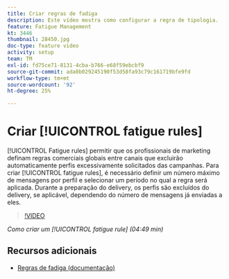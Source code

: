 ```yaml
---
title: Criar regras de fadiga
description: Este vídeo mostra como configurar a regra de tipologia.
feature: Fatigue Management
kt: 3446
thumbnail: 28450.jpg
doc-type: feature video
activity: setup
team: TM
exl-id: fd75ce71-8131-4cba-b766-e68f59ebcbf9
source-git-commit: ada0b029245190f53d58fa93c79c161719bfe9fd
workflow-type: tm+mt
source-wordcount: '92'
ht-degree: 25%

---
```


# Criar [!UICONTROL fatigue rules]

[!UICONTROL Fatigue rules] permitir que os profissionais de marketing definam regras comerciais globais entre canais que excluirão automaticamente perfis excessivamente solicitados das campanhas.
Para criar [!UICONTROL fatigue rules], é necessário definir um número máximo de mensagens por perfil e selecionar um período no qual a regra será aplicada. Durante a preparação do delivery, os perfis são excluídos do delivery, se aplicável, dependendo do número de mensagens já enviadas a eles.

>[!VIDEO](https://video.tv.adobe.com/v/28450?quality=12)

*Como criar um [!UICONTROL fatigue rule] (04:49 min)*

## Recursos adicionais

* [Regras de fadiga (documentação)](https://experienceleague.adobe.com/docs/campaign-standard/using/testing-and-sending/working-with-typology-rules/fatigue-rules.html)
